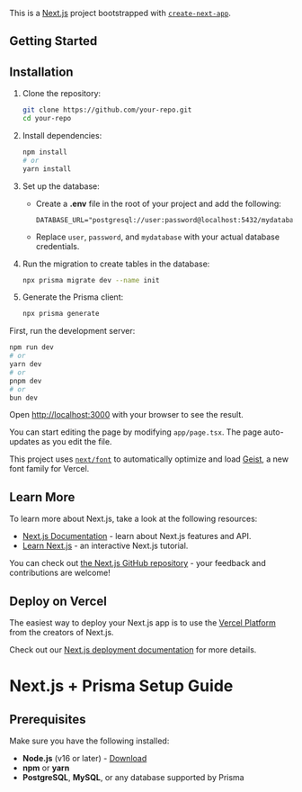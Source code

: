 This is a [Next.js](https://nextjs.org) project bootstrapped with [`create-next-app`](https://nextjs.org/docs/app/api-reference/cli/create-next-app).

## Getting Started

## Installation
1. Clone the repository:
   ```sh
   git clone https://github.com/your-repo.git
   cd your-repo
   ```

2. Install dependencies:
   ```sh
   npm install
   # or
   yarn install
   ```

3. Set up the database:
   - Create a **.env** file in the root of your project and add the following:
     ```env
     DATABASE_URL="postgresql://user:password@localhost:5432/mydatabase"
     ```
   - Replace `user`, `password`, and `mydatabase` with your actual database credentials.


4. Run the migration to create tables in the database:
   ```sh
   npx prisma migrate dev --name init
   ```

5. Generate the Prisma client:
   ```sh
   npx prisma generate
   ```

First, run the development server:

```bash
npm run dev
# or
yarn dev
# or
pnpm dev
# or
bun dev
```

Open [http://localhost:3000](http://localhost:3000) with your browser to see the result.

You can start editing the page by modifying `app/page.tsx`. The page auto-updates as you edit the file.

This project uses [`next/font`](https://nextjs.org/docs/app/building-your-application/optimizing/fonts) to automatically optimize and load [Geist](https://vercel.com/font), a new font family for Vercel.

## Learn More

To learn more about Next.js, take a look at the following resources:

- [Next.js Documentation](https://nextjs.org/docs) - learn about Next.js features and API.
- [Learn Next.js](https://nextjs.org/learn) - an interactive Next.js tutorial.

You can check out [the Next.js GitHub repository](https://github.com/vercel/next.js) - your feedback and contributions are welcome!

## Deploy on Vercel

The easiest way to deploy your Next.js app is to use the [Vercel Platform](https://vercel.com/new?utm_medium=default-template&filter=next.js&utm_source=create-next-app&utm_campaign=create-next-app-readme) from the creators of Next.js.

Check out our [Next.js deployment documentation](https://nextjs.org/docs/app/building-your-application/deploying) for more details.

# Next.js + Prisma Setup Guide

## Prerequisites
Make sure you have the following installed:
- **Node.js** (v16 or later) - [Download](https://nodejs.org/)
- **npm** or **yarn**
- **PostgreSQL**, **MySQL**, or any database supported by Prisma

